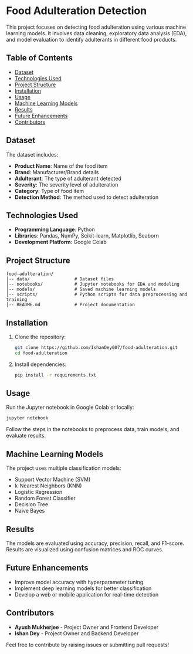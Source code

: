 # Food Adulteration Detection

This project focuses on detecting food adulteration using various machine learning models. It involves data cleaning, exploratory data analysis (EDA), and model evaluation to identify adulterants in different food products.

## Table of Contents
- [Dataset](#dataset)
- [Technologies Used](#technologies-used)
- [Project Structure](#project-structure)
- [Installation](#installation)
- [Usage](#usage)
- [Machine Learning Models](#machine-learning-models)
- [Results](#results)
- [Future Enhancements](#future-enhancements)
- [Contributors](#contributors)

## Dataset
The dataset includes:
- **Product Name**: Name of the food item
- **Brand**: Manufacturer/Brand details
- **Adulterant**: The type of adulterant detected
- **Severity**: The severity level of adulteration
- **Category**: Type of food item
- **Detection Method**: The method used to detect adulteration

## Technologies Used
- **Programming Language**: Python
- **Libraries**: Pandas, NumPy, Scikit-learn, Matplotlib, Seaborn
- **Development Platform**: Google Colab

## Project Structure
```
food-adulteration/
│-- data/                 # Dataset files
│-- notebooks/            # Jupyter notebooks for EDA and modeling
│-- models/               # Saved machine learning models
│-- scripts/              # Python scripts for data preprocessing and training
│-- README.md             # Project documentation
```

## Installation
1. Clone the repository:
   ```bash
   git clone https://github.com/IshanDey007/food-adulteration.git
   cd food-adulteration
   ```
2. Install dependencies:
   ```bash
   pip install -r requirements.txt
   ```

## Usage
Run the Jupyter notebook in Google Colab or locally:
```bash
jupyter notebook
```
Follow the steps in the notebooks to preprocess data, train models, and evaluate results.

## Machine Learning Models
The project uses multiple classification models:
- Support Vector Machine (SVM)
- k-Nearest Neighbors (KNN)
- Logistic Regression
- Random Forest Classifier
- Decision Tree
- Naive Bayes

## Results
The models are evaluated using accuracy, precision, recall, and F1-score. Results are visualized using confusion matrices and ROC curves.

## Future Enhancements
- Improve model accuracy with hyperparameter tuning
- Implement deep learning models for better classification
- Develop a web or mobile application for real-time detection

## Contributors
- **Ayush Mukherjee** - Project Owner and Frontend Developer
- **Ishan Dey** - Project Owner and Backend Developer

Feel free to contribute by raising issues or submitting pull requests!


